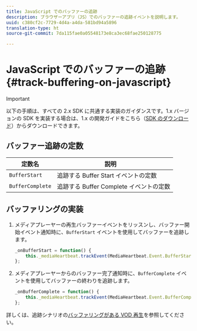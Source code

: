 ```yaml
---
title: JavaScript でのバッファーの追跡
description: ブラウザーアプリ（JS）でのバッファーの追跡イベントを説明します。
uuid: c380cf2c-7729-4d4a-a4da-581bd94a5896
translation-type: ht
source-git-commit: 7da115fae0a05548173e8ca3ec68fae250128775

---
```



# JavaScript でのバッファーの追跡 {#track-buffering-on-javascript}

>[!IMPORTANT]
>
>以下の手順は、すべての 2.x SDK に共通する実装のガイダンスです。1.x バージョンの SDK を実装する場合は、1.x の開発ガイドをこちら（[SDK のダウンロード](/help/sdk-implement/download-sdks.md)）からダウンロードできます。

## バッファー追跡の定数

| 定数名 | 説明     |
|---|---|
| `BufferStart` | 追跡する Buffer Start イベントの定数 |
| `BufferComplete` | 追跡する Buffer Complete イベントの定数 |

## バッファリングの実装

1. メディアプレーヤーの再生バッファーイベントをリッスンし、バッファー開始イベント通知時に、`BufferStart` イベントを使用してバッファーを追跡します。

   ```js
   _onBufferStart = function() { 
       this._mediaHeartbeat.trackEvent(MediaHeartbeat.Event.BufferStart); 
   };
   ```

1. メディアプレーヤーからのバッファー完了通知時に、`BufferComplete` イベントを使用してバッファーの終わりを追跡します。

   ```js
   _onBufferComplete = function() { 
       this._mediaHeartbeat.trackEvent(MediaHeartbeat.Event.BufferComplete); 
   };
   ```

詳しくは、追跡シナリオの[バッファリングがある VOD 再生](/help/sdk-implement/tracking-scenarios/vod-buffering.md)を参照してください。
